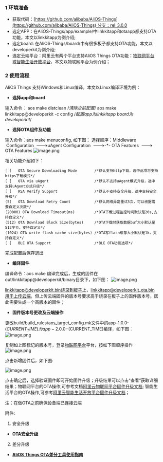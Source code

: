 ### 1 环境准备
* 获取代码：[https://github.com/alibaba/AliOS-Things](https://github.com/alibaba/AliOS-Things) 分支：rel_3.0.0
* 选定APP：在AliOS-Things/app/example/中linkkitapp和otaapp都支持OTA功能，本文以linkkitapp为例介绍;
* 选定board: 在AliOS-Things/board/中有很多板子都支持OTA功能，本文以developerkit为例介绍;
* 选定云端平台：阿里云有两个平台支持AliOS Things OTA功能：[物联网平台](http://iot.console.aliyun.com/)或[智能生活开放平台](https://living.aliyun.com/)，本文以物联网平台为例介绍；
### 2 使用流程
AliOS Things 支持Windows和Linux编译，本文以Linux编译环境为例：

- **选择app和board**

输入命令：
aos make distclean /*清除之前配置*/
aos make linkkitapp@developerkit -c config /*配置app为linkkitapp board为developerkit*/

- **选择OTA组件及功能**

输入命令：aos make menuconfig, 如下图：
选择顺序：Middleware  Configuration  --->uAgent Configuration  --->-*- OTA Features  ---> OTA Features
![image.png](https://gw.alicdn.com/tfs/TB1YE3ZhuL2gK0jSZFmXXc7iXXa-957-771.png)

相关功能介绍如下：

    [ ]   OTA Secure Downloading Mode        /*默认支持http下载，选中此项将支持https下载模式*/ 
    [ ]   OTA via uAgent                     /*默认不支持uAgent模式升级，选中支持uAgent方式升级*/
    [ ]   RSA Verify Support                 /*默认不支持安全升级，选中支持安全升级*/
    (5)   OTA Download Retry Count           /*默认网络异常重试5次，可以根据需要自定义次数*/
    (20000) OTA Download Timeout(ms)         /*OTA下载过程监控时间默认是20s,支持自定义*/
    (512) OTA Download Block Size(bytes)     /*OTA下载时获取数据buf大小默认是512字节，支持自定义*/
    (1024) OTA write flash cache size(bytes) /*OTA写flash缓存大小默认是1k，支持自定义*/
    [ ]   BLE OTA Support                    /*BLE OTA功能选项*/
完成配置后保存退出

- **编译固件**

编译命令：aos make 编译完成后，生成的固件在out/linkkitapp@developerkit/binary目录下，如下图：
![image.png](https://gw.alicdn.com/tfs/TB1Pa71hET1gK0jSZFrXXcNCXXa-696-234.jpg)

linkkitapp@developerkit.bin烧录到板子上，linkkitapp@developerkit_ota.bin用于上传云端，但上传云端固件的版本号要求高于烧录在板子上的固件版本号，因此需要生成一个高版本的固件；

- **固件版本号更改及云端操作**

更改build/build_rules/aos_target_config.mk文件中的app-1.0.0-$(CURRENT_TIME)为app-2.0.0-$(CURRENT_TIME)编译，如下图：
![image.png](https://gw.alicdn.com/tfs/TB1MG34hAT2gK0jSZPcXXcKkpXa-929-741.png)

复制如上图标记的版本号，登录[物联网平台](http://iot.console.aliyun.com/)平台，按如下图顺序操作
![image.png](https://gw.alicdn.com/tfs/TB19Ow1hEH1gK0jSZSyXXXtlpXa-1881-835.png)

点击新增固件后，如下图:

![image.png](https://gw.alicdn.com/tfs/TB1bgZ2hET1gK0jSZFrXXcNCXXa-771-808.png)

点击确定后，选择验证固件即可开始固件升级；升级结果可以点击“查看”获取详细结果；物联网平台的OTA操作,可参考文档[阿里云物联网平台固件升级文档](https://help.aliyun.com/document_detail/58328.html); 智能生活平台的OTA操作,可参考[阿里云智能生活开放平台固件升级文档](https://living.aliyun.com/doc#fxvw5z.html)；

注：在做OTA之前确保设备端已连接云端

附件:
1. 安全升级
* [**OTA安全升级**](https://yuque.antfin-inc.com/kqoe59/agqw03/nzqe07)
2. 差分升级
* [**AliOS Things OTA差分工具使用指南**](https://yuque.antfin-inc.com/kqoe59/wmmz9s/hp0c1c)

